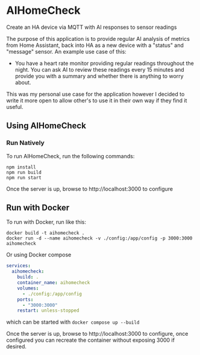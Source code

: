 # AIHomeCheck
Create an HA device via MQTT with AI responses to sensor readings

The purpose of this application is to provide regular AI analysis of metrics from Home Assistant, back into HA as a new device with a "status" and "message" sensor. An example use case of this:

- You have a heart rate monitor providing regular readings throughout the night. You can ask AI to review these readings every 15 minutes and provide you with a summary and whether there is anything to worry about.

This was my personal use case for the application however I decided to write it more open to allow other's to use it in their own way if they find it useful.

## Using AIHomeCheck

### Run Natively

To run AIHomeCheck, run the following commands:

```
npm install
npm run build
npm run start
```

Once the server is up, browse to http://localhost:3000 to configure


## Run with Docker

To run with Docker, run like this:

```
docker build -t aihomecheck .
docker run -d --name aihomecheck -v ./config:/app/config -p 3000:3000 aihomecheck
```

Or using Docker compose

```yaml
services:
  aihomecheck:
    build: .
    container_name: aihomecheck
    volumes:
      - ./config:/app/config
    ports:
      - "3000:3000"
    restart: unless-stopped
```

which can be started with `docker compose up --build`

Once the server is up, browse to http://localhost:3000 to configure, once configured you can recreate the container without exposing 3000 if desired.